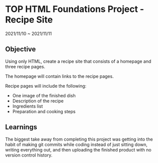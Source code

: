 # TOP HTML Foundations Project - Recipe Site
2021/11/10 ~ 2021/11/11

## Objective

Using only HTML, create a recipe site that consists of a homepage and three recipe pages.

The homepage will contain links to the recipe pages.

Recipe pages will include the following:
* One image of the finished dish
* Description of the recipe
* Ingredients list
* Preparation and cooking steps

## Learnings

The biggest take away from completing this project was getting into the habit of making git commits while coding instead of just sitting down, writing everything out, and then uploading the finished product with no version control history.
